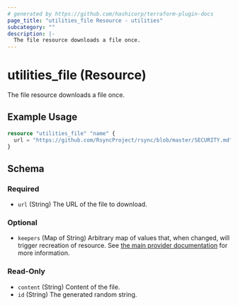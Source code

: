 ```yaml
---
# generated by https://github.com/hashicorp/terraform-plugin-docs
page_title: "utilities_file Resource - utilities"
subcategory: ""
description: |-
  The file resource downloads a file once.
---
```


# utilities_file (Resource)

The file resource downloads a file once.

## Example Usage

```terraform
resource "utilities_file" "name" {
  url = "https://github.com/RsyncProject/rsync/blob/master/SECURITY.md"
}
```

<!-- schema generated by tfplugindocs -->
## Schema

### Required

- `url` (String) The URL of the file to download.

### Optional

- `keepers` (Map of String) Arbitrary map of values that, when changed, will trigger recreation of resource. See [the main provider documentation](../index.html) for more information.

### Read-Only

- `content` (String) Content of the file.
- `id` (String) The generated random string.

